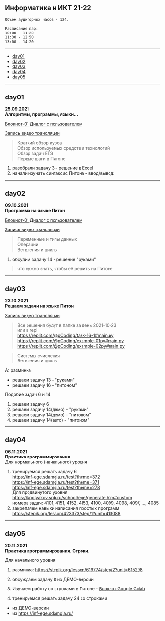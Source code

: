 ## Информатика и ИКТ 21-22  

```txt  
Объем аудиторных часов - 124.  

Расписание пар:  
10:00 - 11:20  
11:30 - 12:50  
13:00 - 14:20  
```  

---  

- [day01](#day01)  
- [day02](#day02)  
- [day03](#day03)  
- [day04](#day04)  
- [day05](#day05)  

---  

## day01  

**25.09.2021**  
**Алгоритмы, программы, языки...**  

[Блокнот-01 Диалог с пользователем](https://colab.research.google.com/drive/1dlkk5tIF6z55tG9kXYewJO5Hx30pqi-C?usp=sharing)  

[Запись видео трансляции](https://bbb6.psaa.ru/playback/presentation/2.3/362fc2f5c1c5dc26faa8bdc93c061426df82cba8-1632544769069)  

> Краткий обзор курса  
> Обзор используемых средств и технологий  
> Обзор задач ЕГЭ  
> Первые шаги в Питоне  

1) разобрали задачу 3 - решение в Excel  
2) начали изучать синтаксис Питона - ввод/вывод:  

---  

## day02  

**09.10.2021**  
**Программа на языке Питон**  

[Блокнот-01 Диалог с пользователем](https://colab.research.google.com/drive/1dlkk5tIF6z55tG9kXYewJO5Hx30pqi-C?usp=sharing)  

[Запись видео трансляции](https://bbb6.psaa.ru/playback/presentation/2.3/362fc2f5c1c5dc26faa8bdc93c061426df82cba8-1633755106539)  

> Переменные и типы данных  
> Операции  
> Ветвления и циклы  

1) обсудим задачу 14 - решение "руками"  

> что нужно знать, чтобы её решить на Питоне  

---  

## day03  

**23.10.2021**  
**Решаем задачи на языке Питон**  

[Запись видео трансляции](https://bbb6.psaa.ru/playback/presentation/2.3/362fc2f5c1c5dc26faa8bdc93c061426df82cba8-1634963374986)  

> Все решения будут в папке за день 2021-10-23  
> или в repl  
https://replit.com/@pCoding/task-16-1#main.py  
https://replit.com/@pCoding/example-01py#main.py  
https://replit.com/@pCoding/example-02py#main.py  

> Системы счисления    
> Ветвления и циклы  

A: разминка  
- решаем задачу 13 - "руками"  
- решаем задачу 16 - "питоном"  

Подобие задач 6 и 14  
1) решаем задачу 6  
2) решаем задачу 14(демо) - "руками"  
2) решаем задачу 14(демо) - "питоном"  
3) решаем задачу 14(авто) - "питоном"  

---  

## day04  

**06.11.2021**  
**Практика программирования**  
Для нормального (начального) уровня  
1) тренируемся решать задачу 6  
https://inf-ege.sdamgia.ru/test?theme=372  
https://inf-ege.sdamgia.ru/test?theme=371  
https://inf-ege.sdamgia.ru/test?theme=278  
Для продвинутого уровня  
https://kpolyakov.spb.ru/school/ege/generate.htm#custom  
номера задач: 4101, 4151, 4152, 4153, 4100, 4099, 4098, 4097, ..., 4085  
2) закрепляем навыки написания простых программ  
https://stepik.org/lesson/423373/step/1?unit=413088  

---  

## day05  

**20.11.2021**  
**Практика программирования. Строки.**  

Для начального уровня  
1) разминка: https://stepik.org/lesson/619774/step/2?unit=615298  

2) обсуждаем задачу 8 из ДЕМО-версии  

3) Изучаем работу со строками в Питоне - [Блокнот Google Colab](https://colab.research.google.com/drive/1K6ZqgRuW44ixCVAnPflMA3AiEl4F9hLy?usp=sharing)  

4) тренируемся решать задачу 24 со строками  
- из ДЕМО-версии  
- из https://inf-ege.sdamgia.ru/  

```txt

```
